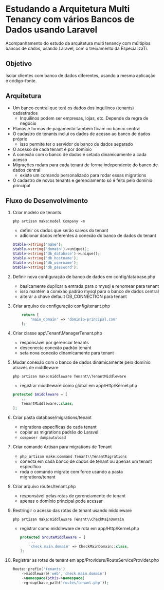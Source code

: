 # Estudando a Arquitetura Multi Tenancy com vários Bancos de Dados usando Laravel
Acompanhamento do estudo da arquitetura multi tenancy com múltiplos bancos de dados, usando Laravel, com o treinamento da EspecializaTi.

## Objetivo
Isolar clientes com banco de dados diferentes, usando a mesma aplicação e código-fonte.

## Arquitetura

- Um banco central que terá os dados dos inquilinos (tenants) cadastrados
  - Inquilinos podem ser empresas, lojas, etc. Depende da regra de negócio
- Planos e formas de pagamento também ficam no banco central
- O cadastro de tenants inclui os dados de acesso ao banco de dados próprio
  - isso permite ter o servidor de banco de dados separado
- O acesso de cada tenant é por domínio
- A conexão com o banco de dados é setada dinamicamente a cada acesso
- Migrações rodam para cada tenant de forma independente do banco de dados central
    - existe um comando personalizado para rodar essas migrations
- O cadastro de novos tenants e gerenciamento só é feito pelo domínio principal

## Fluxo de Desenvolvimento

1. Criar modelo de tenants

    ```php artisan make:model Company -m```

    - definir os dados que serão salvos do tenant
    - adicionar dados referentes à conexão do banco de dados do tenant

    ```php
    $table->string('name');
    $table->string('domain')->unique();
    $table->string('db_database')->unique();
    $table->string('db_hostname');
    $table->string('db_username');
    $table->string('db_password');
    ```

1. Definir nova configuração de banco de dados em config/database.php
    - basicamente duplicar a entrada para o mysql e renomear para tenant
    - isso mantém a conexão padrão mysql para o banco de dados central
    - alterar a chave default DB_CONNECTION para tenant

1. Criar arquivo de configuração config/tenant.php
    ```php
        return [
            'main_domain' => 'dominio-principal.com'
        ];
    ```

1. Criar classe app\Tenant\ManagerTenant.php
    - responsável por gerenciar tenants
    - desconecta conexão padrão tenant
    - seta nova conexão dinamicamente para tenant

1. Mudar conexão com o banco de dados dinamicamente pelo domínio através de middleware

    ```php artisan make:middleware Tenant\\TenantMiddleware```

    - registrar middleware como global em app/Http/Kernel.php

    ```php
    protected $middleware = [
        ...
        TenantMiddleware::class,
    ];
    ```

1. Criar pasta database/migrations/tenant
    - migrations específicas de cada tenant
    - copiar as migrations padrão do Laravel
    - ```composer dumpautoload```

1. Criar comando Artisan para migrations de Tenant
    - ```php artisan make:command Tenant\\TenantMigrations```
    - conecta em cada banco de dados de tenant ou apenas um tenant específico
    - roda o comando migrate com force usando a pasta migrations/tenant

1. Criar arquivo routes/tenant.php
    - responsável pelas rotas de gerenciamento de tenant
    - apenas o domínio principal pode acessar

1. Restringir o acesso das rotas de tenant usando middleware

    ```php artisan make:middleware Tenant\\CheckMainDomain```

    - registrar como middleware de rota em app/Http/Kernel.php

        ```php
        protected $routeMiddleware = [
            ...
            'check.main.domain' => CheckMainDomain::class,
        ];
        ```

1. Registrar as rotas de tenant em app/Providers/RouteServiceProvider.php

    ```php
    Route::prefix('tenants')
        ->middleware('web','check.main.domain')
        ->namespace($this->namespace)
        ->group(base_path('routes/tenant.php'));
    ```
